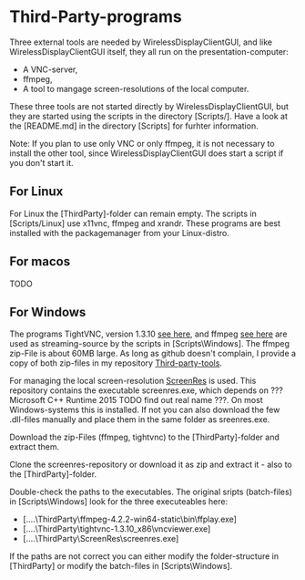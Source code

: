 # Third-Party-programs

Three external tools are needed by WirelessDisplayClientGUI, and like
WirelessDisplayClientGUI itself, they all run on the presentation-computer:

- A VNC-server,
- ffmpeg,
- A tool to mangage screen-resolutions of the local computer.

These three tools are not started directly by WirelessDisplayClientGUI, but
they are started using the scripts in the directory 
[Scripts/<Operating-System>]. Have a look at the [README.md] in the directory
[Scripts] for furhter information.

Note: If you plan to use only VNC or only ffmpeg, it is not necessary to
install the other tool, since WirelessDisplayClientGUI does start a script
if you don't start it.

## For Linux

For Linux the [ThirdParty]-folder can remain empty. The scripts in 
[Scripts/Linux] use x11vnc, ffmpeg and xrandr. These programs are best
installed with the packagemanager from your Linux-distro.

## For macos

TODO

## For Windows

The programs TightVNC, version 1.3.10 
[see here](https://www.tightvnc.com/download/1.3.10/tightvnc-1.3.10_x86.zip), 
and ffmpeg 
[see here](https://ffmpeg.zeranoe.com/builds/win64/static/ffmpeg-4.2.2-win64-static.zip) 
are used as streaming-source by the scripts in [Scripts\Windows]. The ffmpeg 
zip-File is about 60MB large. As long as github doesn't complain, I provide a 
copy of both zip-files in my repository
[Third-party-tools](https://github.com/lzukw/Third-party-tools).

For managing the local screen-resolution
[ScreenRes](https://github.com/lzukw/ScreenRes) is used. This repository
contains the executable screenres.exe, which depends on ??? Microsoft C++ 
Runtime 2015 TODO find out real name ???. On most Windows-systems this is 
installed. If not you can also download the few .dll-files manually and
place them in the same folder as sreenres.exe.

Download the zip-Files (ffmpeg, tightvnc) to the [ThirdParty]-folder and 
extract them.

Clone the screenres-repository or download it as zip and extract it - also
to the [ThirdParty]-folder. 

Double-check the paths to the executables. The original sripts (batch-files)
in [Scripts\Windows] look for the three executeables here:

- [..\..\ThirdParty\ffmpeg-4.2.2-win64-static\bin\ffplay.exe]
- [..\..\ThirdParty\tightvnc-1.3.10_x86\vncviewer.exe]
- [..\..\ThirdParty\ScreenRes\screenres.exe]

If the paths are not correct you can either modify the folder-structure in 
[ThirdParty] or modify the batch-files in [Scripts\Windows].
